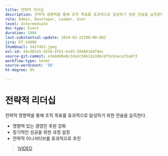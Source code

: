 ```yaml
---
title: 전략적 리더십
description: 전략적 영향력을 통해 조직 목표를 효과적으로 달성하기 위한 전술을 습득한다.영향력 있는 경영진 후원 강화 - 장기적인 성공을 위한 방향 설정 - 전략적 이니셔티브를 효과적으로 추진
role: Admin, Developer, Leader, User
level: Intermediate
doc-type: Event
duration: 1984
last-substantial-update: 2024-02-22T00:00:00Z
jira: KT-14986
thumbnail: 3427463.jpeg
exl-id: 44cd83a5-d318-4fb1-b145-5840616df4ec
source-git-commit: e3eb0d9e8c3de2c56b12e10bcbf3cb1ecaf2a6f3
workflow-type: tm+mt
source-wordcount: '58'
ht-degree: 0%

---
```


# 전략적 리더십

전략적 영향력을 통해 조직 목표를 효과적으로 달성하기 위한 전술을 습득한다.

- 영향력 있는 경영진 후원 강화
- 장기적인 성공을 위한 과정 설정
- 전략적 이니셔티브를 효과적으로 추진

>[!VIDEO](https://video.tv.adobe.com/v/3427463/?learn=on)
